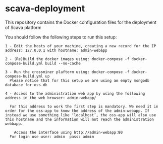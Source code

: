 # scava-deployment
This repository contains the Docker configuration files for the deployment of Scava platform

You should follow the following steps to run this setup:

	1 - Edit the hosts of your machine, creating a new record for the IP address: 127.0.0.1 with hostname: admin-webapp

	2 - (Re)Build the docker images using: docker-compose -f docker-compose-build.yml build --no-cache

	3 - Run the crossminer plaftorm using: docker-compose -f docker-compose-build.yml up 
	  Please notice that for this setup we are using an empty mongodb database for oss-db

	4 - Access to the administration web app by using the following address in the web browser: admin-webapp/
  
	  For this address to work the first step is mandatory. We need it in order for the oss-app to know the address of the admin-webapp. If instead we use something like ‘localhost’, the oss-app will also use this hostname and the information will not reach the administration webbapp.
    
    	Access the interface using http://admin-webapp:80
	  For login use user: admin  pass: admin
